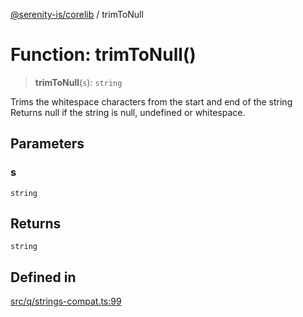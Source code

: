[@serenity-is/corelib](../README.md) / trimToNull

# Function: trimToNull()

> **trimToNull**(`s`): `string`

Trims the whitespace characters from the start and end of the string
Returns null if the string is null, undefined or whitespace.

## Parameters

### s

`string`

## Returns

`string`

## Defined in

[src/q/strings-compat.ts:99](https://github.com/serenity-is/serenity/blob/master/packages/corelib/src/q/strings-compat.ts#L99)
